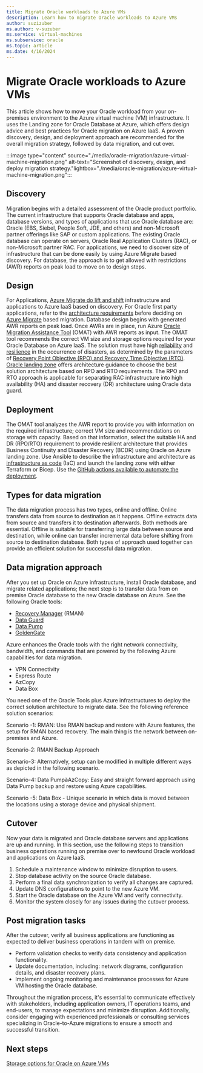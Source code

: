 ```yaml
---
title: Migrate Oracle workloads to Azure VMs
description: Learn how to migrate Oracle workloads to Azure VMs
author: suzizuber
ms.author: v-suzuber
ms.service: virtual-machines
ms.subservice: oracle
ms.topic: article
ms.date: 4/16/2024
---
```


# Migrate Oracle workloads to Azure VMs  

This article shows how to move your Oracle workload from your on-premises environment to the Azure virtual machine (VM) infrastructure. It uses the Landing zone for Oracle Database at Azure, which offers design advice and best practices for Oracle migration on Azure IaaS. A proven discovery, design, and deployment approach are recommended for the overall migration strategy, followed by data migration, and cut over. 

:::image type="content" source="./media/oracle-migration/azure-virtual-machine-migration.png" alt-text="Screenshot of discovery, design, and deploy migration strategy."lightbox="./media/oracle-migration/azure-virtual-machine-migration.png":::

## Discovery

Migration begins with a detailed assessment of the Oracle product portfolio. The current infrastructure that supports Oracle database and apps, database versions, and types of applications that use Oracle database are: Oracle (EBS, Siebel, People Soft, JDE, and others) and non-Microsoft partner offerings like SAP or custom applications. The existing Oracle database can operate on servers, Oracle Real Application Clusters (RAC), or non-Microsoft partner RAC. For applications, we need to discover size of infrastructure that can be done easily by using Azure Migrate based discovery. For database, the approach is to get allowed with restrictions (AWR) reports on peak load to move on to design steps. 

## Design 

For Applications, [Azure Migrate do lift and shift](/azure/migrate/migrate-services-overview#migration-and-modernization-tool) infrastructure and applications to Azure IaaS based on discovery. For Oracle first party applications, refer to the [architecture requirements](/azure/virtual-machines/workloads/oracle/deploy-application-oracle-database-azure) before deciding on [Azure Migrate](https://azure.microsoft.com/products/azure-migrate) based migration. Database design begins with generated AWR reports on peak load. Once AWRs are in place, run Azure [Oracle Migration Assistance Tool](https://github.com/Azure/Oracle-Workloads-for-Azure/tree/main/omat) (OMAT) with AWR reports as input. The OMAT tool recommends the correct VM size and storage options required for your Oracle Database on Azure IaaS. The solution must have high [reliability](/azure/reliability/overview) and [resilience](https://azure.microsoft.com/files/Features/Reliability/AzureResiliencyInfographic.pdf) in the occurrence of disasters, as determined by the parameters of [Recovery Point Objective (RPO) and Recovery Time Objective (RTO)](/azure/reliability/disaster-recovery-overview). [Oracle landing zone](/azure/cloud-adoption-framework/scenarios/oracle-iaas/introduction-oracle-landing-zone) offers architecture guidance to choose the best solution architecture based on RPO and RTO requirements. The RPO and RTO approach is applicable for separating RAC infrastructure into high availability (HA) and disaster recovery (DR) architecture using Oracle data guard.

## Deployment 

The OMAT tool analyzes the AWR report to provide you with information on the required infrastructure; correct VM size and recommendations on storage with capacity. Based on that information, select the suitable HA and DR (RPO/RTO) requirement to provide resilient architecture that provides Business Continuity and Disaster Recovery (BCDR) using Oracle on Azure landing zone. Use Ansible to describe the infrastructure and architecture as [infrastructure as code](/devops/deliver/what-is-infrastructure-as-code) (IaC) and launch the landing zone with either Terraform or Bicep. Use the [GitHub actions available to automate the deployment](https://github.com/Azure/lza-oracle). 

## Types for data migration  

The data migration process has two types, online and offline. Online transfers data from source to destination as it happens. Offline extracts data from source and transfers it to destination afterwards. Both methods are essential. Offline is suitable for transferring large data between source and destination, while online can transfer incremental data before shifting from source to destination database. Both types of approach used together can provide an efficient solution for successful data migration.  

## Data migration approach

After you set up Oracle on Azure infrastructure, install Oracle database, and migrate related applications; the next step is to transfer data from on premise Oracle database to the new Oracle database on Azure. See the following Oracle tools: 

- [Recovery Manager](https://docs.oracle.com/en/database/oracle/oracle-database/19/bradv/getting-started-rman.html) (RMAN)
- [Data Guard](https://docs.oracle.com/en/database/oracle/oracle-database/21/sbydb/introduction-to-oracle-data-guard-concepts.html) 
- [Data Pump](https://docs.oracle.com/en/database/oracle/oracle-database/19/sutil/oracle-data-pump-overview.html)
- [GoldenGate](https://docs.oracle.com/goldengate/c1230/gg-winux/GGCON/introduction-oracle-goldengate.htm)

Azure enhances the Oracle tools with the right network connectivity, bandwidth, and commands that are powered by the following Azure capabilities for data migration.

- VPN Connectivity
- Express Route
- AzCopy
- Data Box

You need one of the Oracle Tools plus Azure infrastructures to deploy the correct solution architecture to migrate data. See the following reference solution scenarios:

Scenario -1: RMAN: Use RMAN backup and restore with Azure features, the setup for RMAN based recovery. The main thing is the network between on-premises and Azure.

<scenario-1-diagram>


Scenario-2: RMAN Backup Approach

<scenario-2-diagram>

 
Scenario-3: Alternatively, setup can be modified in multiple different ways as depicted in the following scenario.

<scenario-3-diagram>

 
Scenario-4: Data PumpàAzCopy: Easy and straight forward approach using Data Pump backup and restore using Azure capabilities.

<scenario-4-diagram>

 
Scenario -5: Data Box - Unique scenario in which data is moved between the locations using a storage device and physical shipment.

<scenario-5-diagram>
 

## Cutover

Now your data is migrated and Oracle database servers and applications are up and running. In this section, use the following steps to transition business operations running on premise over to newfound Oracle workload and applications on Azure IaaS.

1. Schedule a maintenance window to minimize disruption to users.
2. Stop database activity on the source Oracle database.
3. Perform a final data synchronization to verify all changes are captured.
4. Update DNS configurations to point to the new Azure VM.
5. Start the Oracle database on the Azure VM and verify connectivity.
6. Monitor the system closely for any issues during the cutover process.

## Post migration tasks 

After the cutover, verify all business applications are functioning as expected to deliver business operations in tandem with on premise. 

- Perform validation checks to verify data consistency and application functionality.
- Update documentation, including: network diagrams, configuration details, and disaster recovery plans.
- Implement ongoing monitoring and maintenance processes for Azure VM hosting the Oracle database.

Throughout the migration process, it's essential to communicate effectively with stakeholders, including application owners, IT operations teams, and end-users, to manage expectations and minimize disruption. Additionally, consider engaging with experienced professionals or consulting services specializing in Oracle-to-Azure migrations to ensure a smooth and successful transition. 

## Next steps 

[Storage options for Oracle on Azure VMs](/azure/virtual-machines/workloads/oracle/oracle-storage) 
